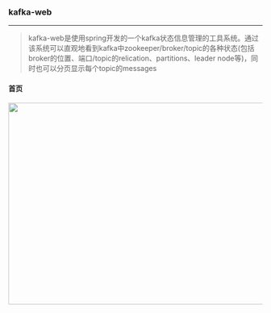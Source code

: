 ### kafka-web
---
> kafka-web是使用spring开发的一个kafka状态信息管理的工具系统。通过该系统可以直观地看到kafka中zookeeper/broker/topic的各种状态(包括broker的位置、端口/topic的relication、partitions、leader node等)，同时也可以分页显示每个topic的messages

#### 首页
<img src="https://t.alipayobjects.com/images/rmsweb/T1b8FfXexxXXXXXXXX.png" width="900px" height="400px">